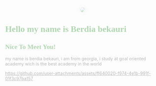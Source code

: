 <center><img src="![portfolio image for github](https://github.com/user-attachments/assets/74fb88af-3a02-42f3-b84d-99ffc00f3b8d)" alt"portfoilo image"></center>

<style>
  h1 {
    font-family: Cascadia Code;
    color: green;
    animation: opacity 0.25s 1;
  }

  h2 {
    font-family: Cascadia Code;
    color: green;
    animation: opacity 0.25s 1;
  }

  p {
    animation: opacity 0.25s 1;
  } 

  img {
    animation: opacity 0.25s 1;
    border-radius: 40px;
    box-shadow: 0px 0px 20px rgba(0, 0, 0, 0.247);
  }

  @keyframes opacity {
    from {
      opacity: 0;
    }

    to {
      opacity: 100;
    } 
  }
</style>

<h1>Hello my name is <b>Berdia bekauri</b> 👋</h1>
<h2>Nice To Meet You!</h2>

<p>my name is berdia bekauri, i am from georgia, i study at goal oriented academy wich is the best academy in the world</p>

https://github.com/user-attachments/assets/ff640020-f974-4e1b-991f-01f3c97ba157
